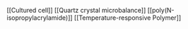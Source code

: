 [[Cultured cell]]
[[Quartz crystal microbalance]]
[[poly(N-isopropylacrylamide)]]
[[Temperature-responsive Polymer]]
